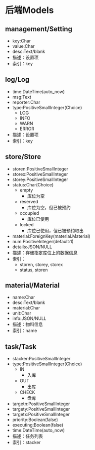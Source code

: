 # 后端Models

## management/Setting

- key:Char
- value:Char
- desc:Text/blank
&nbsp;
- 描述：设置项
- 索引：key

## log/Log

- time:DateTime(auto_now)
- msg:Text
- reporter:Char
- type:PositiveSmallInteger(Choice)
  - LOG
  - INFO
  - WARN
  - ERROR
&nbsp;
- 描述：设置项
- 索引：key

## store/Store

- storen:PositiveSmallInteger
- storex:PositiveSmallInteger
- storey:PositiveSmallInteger
- status:Char(Choice)
  - empty
    - 库位为空
  - reserved
    - 库位为空，但已被预约
  - occupied
    - 库位已使用
  - locked
    - 库位已使用，但已被预约取出
- material:ForeignKey(material.Material)
- num:PositiveInteger(default:1)
- details:JSON/NULL
&nbsp;
- 描述：存储指定库位上的数据信息
- 索引：
  - storen, storey, storex
  - status, storen

## material/Material

- name:Char
- desc:Text/blank
- material:Char
- unit:Char
- info:JSON/NULL
&nbsp;
- 描述：物料信息
- 索引：name

## task/Task

- stacker:PositiveSmallInteger
- type:PositiveSmallInteger(Choice)
  - IN
    - 入库
  - OUT
    - 出库
  - CHECK
    - 盘库
- targetn:PositiveSmallInteger
- targety:PositiveSmallInteger
- targetx:PositiveSmallInteger
- priority:Boolean(false)
- executing:Boolean(false)
- time:DateTime(auto_now)
&nbsp;
- 描述：任务列表
- 索引：stacker
